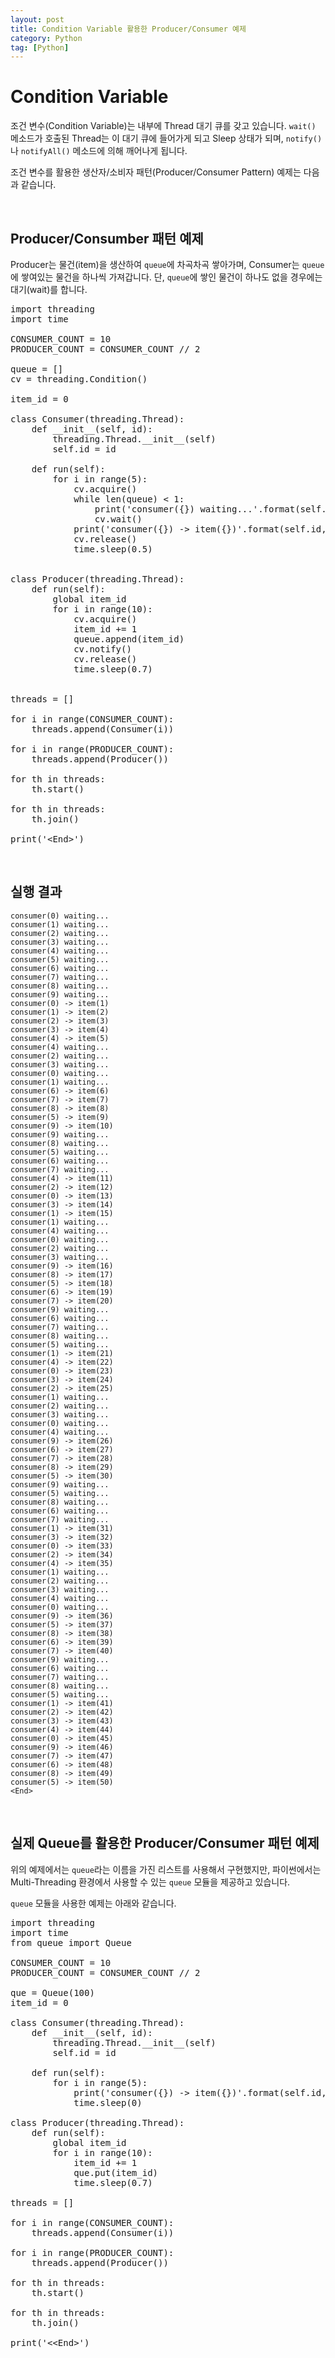 ```yaml
---
layout: post
title: Condition Variable 활용한 Producer/Consumer 예제
category: Python
tag: [Python]
---
```


# Condition Variable

조건 변수(Condition Variable)는 내부에 Thread 대기 큐를 갖고 있습니다. `wait()` 메소드가 호출된 Thread는 이 대기 큐에 들어가게 되고 Sleep 상태가 되며, `notify()`나 `notifyAll()` 메소드에 의해 깨어나게 됩니다.

조건 변수를 활용한 생산자/소비자 패턴(Producer/Consumer Pattern) 예제는 다음과 같습니다.

<br>

## Producer/Consumber 패턴 예제

Producer는 물건(item)을 생산하여 `queue`에 차곡차곡 쌓아가며, Consumer는 `queue`에 쌓여있는 물건을 하나씩 가져갑니다. 단, `queue`에 쌓인 물건이 하나도 없을 경우에는 대기(wait)를 합니다.

<pre class="prettyprint">
import threading
import time

CONSUMER_COUNT = 10
PRODUCER_COUNT = CONSUMER_COUNT // 2

queue = []
cv = threading.Condition()

item_id = 0

class Consumer(threading.Thread):
    def __init__(self, id):
        threading.Thread.__init__(self)
        self.id = id

    def run(self):
        for i in range(5):
            cv.acquire()
            while len(queue) < 1:
                print('consumer({}) waiting...'.format(self.id))
                cv.wait()
            print('consumer({}) -> item({})'.format(self.id, queue.pop(0)))
            cv.release()
            time.sleep(0.5)


class Producer(threading.Thread):
    def run(self):
        global item_id
        for i in range(10):
            cv.acquire()
            item_id += 1
            queue.append(item_id)
            cv.notify()
            cv.release()
            time.sleep(0.7)


threads = []

for i in range(CONSUMER_COUNT):
    threads.append(Consumer(i))

for i in range(PRODUCER_COUNT):
    threads.append(Producer())

for th in threads:
    th.start()

for th in threads:
    th.join()

print('&lt;End&gt;')
</pre>

<br>

## 실행 결과

~~~
consumer(0) waiting...
consumer(1) waiting...
consumer(2) waiting...
consumer(3) waiting...
consumer(4) waiting...
consumer(5) waiting...
consumer(6) waiting...
consumer(7) waiting...
consumer(8) waiting...
consumer(9) waiting...
consumer(0) -> item(1)
consumer(1) -> item(2)
consumer(2) -> item(3)
consumer(3) -> item(4)
consumer(4) -> item(5)
consumer(4) waiting...
consumer(2) waiting...
consumer(3) waiting...
consumer(0) waiting...
consumer(1) waiting...
consumer(6) -> item(6)
consumer(7) -> item(7)
consumer(8) -> item(8)
consumer(5) -> item(9)
consumer(9) -> item(10)
consumer(9) waiting...
consumer(8) waiting...
consumer(5) waiting...
consumer(6) waiting...
consumer(7) waiting...
consumer(4) -> item(11)
consumer(2) -> item(12)
consumer(0) -> item(13)
consumer(3) -> item(14)
consumer(1) -> item(15)
consumer(1) waiting...
consumer(4) waiting...
consumer(0) waiting...
consumer(2) waiting...
consumer(3) waiting...
consumer(9) -> item(16)
consumer(8) -> item(17)
consumer(5) -> item(18)
consumer(6) -> item(19)
consumer(7) -> item(20)
consumer(9) waiting...
consumer(6) waiting...
consumer(7) waiting...
consumer(8) waiting...
consumer(5) waiting...
consumer(1) -> item(21)
consumer(4) -> item(22)
consumer(0) -> item(23)
consumer(3) -> item(24)
consumer(2) -> item(25)
consumer(1) waiting...
consumer(2) waiting...
consumer(3) waiting...
consumer(0) waiting...
consumer(4) waiting...
consumer(9) -> item(26)
consumer(6) -> item(27)
consumer(7) -> item(28)
consumer(8) -> item(29)
consumer(5) -> item(30)
consumer(9) waiting...
consumer(5) waiting...
consumer(8) waiting...
consumer(6) waiting...
consumer(7) waiting...
consumer(1) -> item(31)
consumer(3) -> item(32)
consumer(0) -> item(33)
consumer(2) -> item(34)
consumer(4) -> item(35)
consumer(1) waiting...
consumer(2) waiting...
consumer(3) waiting...
consumer(4) waiting...
consumer(0) waiting...
consumer(9) -> item(36)
consumer(5) -> item(37)
consumer(8) -> item(38)
consumer(6) -> item(39)
consumer(7) -> item(40)
consumer(9) waiting...
consumer(6) waiting...
consumer(7) waiting...
consumer(8) waiting...
consumer(5) waiting...
consumer(1) -> item(41)
consumer(2) -> item(42)
consumer(3) -> item(43)
consumer(4) -> item(44)
consumer(0) -> item(45)
consumer(9) -> item(46)
consumer(7) -> item(47)
consumer(6) -> item(48)
consumer(8) -> item(49)
consumer(5) -> item(50)
<End>
~~~

<br>

## 실제 Queue를 활용한 Producer/Consumer 패턴 예제

위의 예제에서는 `queue`라는 이름을 가진 리스트를 사용해서 구현했지만, 파이썬에서는 Multi-Threading 환경에서 사용할 수 있는 `queue` 모듈을 제공하고 있습니다.

`queue` 모듈을 사용한 예제는 아래와 같습니다.

<pre class="prettyprint">
import threading
import time
from queue import Queue

CONSUMER_COUNT = 10
PRODUCER_COUNT = CONSUMER_COUNT // 2

que = Queue(100)
item_id = 0

class Consumer(threading.Thread):
    def __init__(self, id):
        threading.Thread.__init__(self)
        self.id = id

    def run(self):
        for i in range(5):
            print('consumer({}) -> item({})'.format(self.id, que.get()))
            time.sleep(0)

class Producer(threading.Thread):
    def run(self):
        global item_id
        for i in range(10):
            item_id += 1
            que.put(item_id)
            time.sleep(0.7)

threads = []

for i in range(CONSUMER_COUNT):
    threads.append(Consumer(i))

for i in range(PRODUCER_COUNT):
    threads.append(Producer())

for th in threads:
    th.start()

for th in threads:
    th.join()

print('<&lt;End&gt;')
</pre>